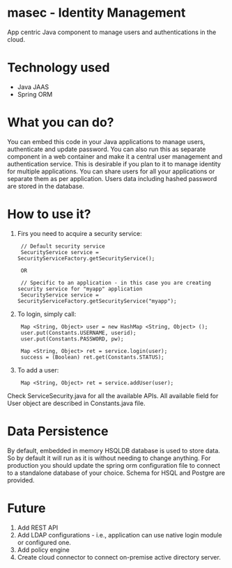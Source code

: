 # masec - Identity Management
App centric Java component to manage users and authentications in the cloud. 

# Technology used
- Java JAAS
- Spring ORM

# What you can do?
You can embed this code in your Java applications to manage users, authenticate and update password. You can also run this as separate component in a web container and make it a central user management and authentication service. This is desirable if you plan to it to manage identity for multiple applications. You can share users for all your applications or separate them as per application. Users data including hashed password are stored in the database.

# How to use it?

1. Firs you need to acquire a security service:

		// Default security service
		SecurityService service = SecurityServiceFactory.getSecurityService();
        
		OR
		
		// Specific to an application - in this case you are creating security service for "myapp" application
		SecurityService service = SecurityServiceFactory.getSecurityService("myapp"); 

2. To login, simply call:

		Map <String, Object> user = new HashMap <String, Object> ();
        user.put(Constants.USERNAME, userid);
        user.put(Constants.PASSWORD, pw);
        
        Map <String, Object> ret = service.login(user);
        success = (Boolean) ret.get(Constants.STATUS);
		
3. To add a user:

		Map <String, Object> ret = service.addUser(user);
		
Check ServiceSecurity.java for all the available APIs. All available field for User object are described in Constants.java file.

# Data Persistence	
By default, embedded in memory HSQLDB database is used to store data. So by default it will run as it is without needing to change anything. For production you should update the spring orm configuration file to connect to a standalone database of your choice. Schema for HSQL and Postgre are provided. 

# Future
1. Add REST API
2. Add LDAP configurations - i.e., application can use native login module or configured one.
3. Add policy engine
4. Create cloud connector to connect on-premise active directory server.